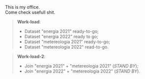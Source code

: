 This is my office.\
Come check usefull shit.

>**Work-load**:
>
>- Dataset "energia 2021" ready-to-go;
>- Dataset "energia 2022" ready to go;
>- Dataset "metereologia 2021" ready-to-go;
>- Dataset "metereologia 2022" read-to-go.

>**Work-load-2**:
>
>- Join "energia 2021" + "metereologia 2021" (*STAND BY*);
>- Join "energia 2022" + "metereologia 2022" (*STAND BY*).
